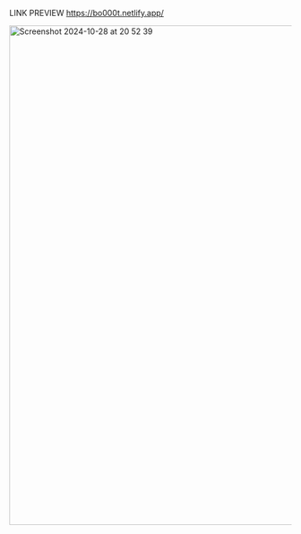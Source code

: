LINK PREVIEW
https://bo000t.netlify.app/

<img width="892" alt="Screenshot 2024-10-28 at 20 52 39" src="https://github.com/user-attachments/assets/16c05f08-fdfc-419b-a74d-ccb32fa2bda2">

